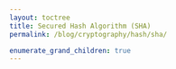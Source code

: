 ```yaml
---
layout: toctree
title: Secured Hash Algorithm (SHA)
permalink: /blog/cryptography/hash/sha/

enumerate_grand_children: true
---
```

